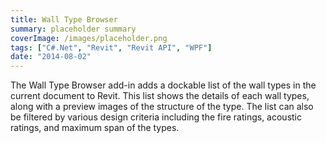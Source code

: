 ```yaml
---
title: Wall Type Browser
summary: placeholder summary
coverImage: /images/placeholder.png
tags: ["C#.Net", "Revit", "Revit API", "WPF"]
date: "2014-08-02"
---
```


The Wall Type Browser add-in adds a dockable list of the wall types in the current document to Revit. This list shows the details of each wall types, along with a preview images of the structure of the type. The list can also be filtered by various design criteria including the fire ratings, acoustic ratings, and maximum span of the types.
